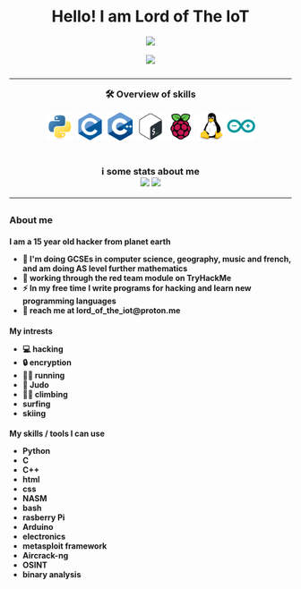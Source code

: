 <!DOCTYPE html>
<html>
  
<body>
  
<div align="center">
<h1>
  Hello! I am Lord of The IoT
</h1>

![](https://media.tenor.com/3bTxZ4HdrysAAAAC/pixels-neon.gif)

![](https://komarev.com/ghpvc/?username=Lord-of-the-IoT&style=flat-square&color=grey)
<h3>

  ---

  🛠️ Overview of skills
  <div>
    <img src="https://github.com/devicons/devicon/blob/master/icons/python/python-original.svg" height="50">
    <img src="https://github.com/devicons/devicon/blob/master/icons/c/c-original.svg" height="50">
    <img src="https://github.com/devicons/devicon/blob/master/icons/cplusplus/cplusplus-original.svg" height="50">
    <img src="https://github.com/devicons/devicon/blob/master/icons/bash/bash-original.svg" height="50">
    <img src="https://github.com/devicons/devicon/blob/master/icons/raspberrypi/raspberrypi-original.svg" height="50">
    <img src="https://github.com/devicons/devicon/blob/master/icons/linux/linux-original.svg" height="50">
    <img src="https://github.com/devicons/devicon/blob/master/icons/arduino/arduino-original.svg" height="50">
  </div>
  </br></br>
  ℹ️ some stats about me
  </br>
  <img src="https://github-readme-stats.vercel.app/api/?username=Lord-of-the-IoT&theme=radical" height="140">
  <img src="https://github-readme-stats.vercel.app/api/top-langs/?username=Lord-of-the-IoT&layout=compact&theme=radical" height="140">
</div>

---

<h2>
  <h3>
  About me
    <h4>
      I am a 15 year old hacker from planet earth
      <ul>
        <li>
          🔭 I'm doing GCSEs in computer science, geography, music and french, and am doing AS level further mathematics
        </li>
        <li>
          🌱 working through the red team module on TryHackMe
        </li>
        <li>
          ⚡ In my free time I write programs for hacking and learn new programming languages
        </li>
        <li>
          📧 reach me at lord_of_the_iot@proton.me
        </li>
      </lu>
    </h4>
    <h4>
      My intrests
      <ul>
        <li>
          💻 hacking
        </li>
        <li>
          🔒 encryption
        </li>
        <li>
          🏃‍♂️ running
        </li>
        <li>
          🥋 Judo
        </li>
        <li>
          🧗‍♂️ climbing
        </li>
        <li>
          surfing
        </li>
        <li>
          skiing
        </li>
      </ul>
  </h4>
  <h4>
      My skills / tools I can use
      <ul>
          <li>
              Python
          </li>
          <li>
              C
          </li>
          <li>
              C++
          </li>
          <li>
              html
          </li>
          <li>
              css
          </li>
          <li>
              NASM
          </li>
          <li>
              bash
          </li>
          <li>
              rasberry Pi
          </li>
          <li>
              Arduino
          </li>
          <li>
              electronics
          </li>
          <li>
              metasploit framework
          </li>
          <li>
              Aircrack-ng
          </li>
          <li>
              OSINT
          </li>
          <li>
              binary analysis
          </li>
      </h4>
</h2>
  
</body>
</html>
